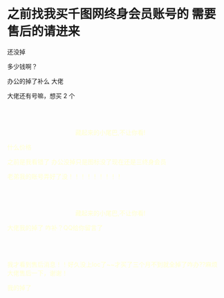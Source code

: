 # 之前找我买千图网终身会员账号的 需要售后的请进来


还没掉

多少钱啊？

办公的掉了补么 大佬

大佬还有号嘛，想买 2 个<img id="aimg_tIqDO" onclick="zoom(this, this.src, 0, 0, 0)" class="zoom" src="https://cdn.jsdelivr.net/gh/hishis/forum-master/public/images/patch.gif" onmouseover="img_onmouseoverfunc(this)" onload="thumbImg(this)" border="0" alt="" /><ul></ul><span style="float:left;margin-right:5px"><br />
<br />
<br />
<font color="FFFFCC">&nbsp; &nbsp; &nbsp; &nbsp; &nbsp; &nbsp; &nbsp; &nbsp; &nbsp; &nbsp; &nbsp; &nbsp; &nbsp; &nbsp; &nbsp; &nbsp; &nbsp; &nbsp; &nbsp; &nbsp; 藏起来的小尾巴,不让你看!&nbsp;&nbsp;

什么价格

之前是我看错了 办公没掉只是图标没了现在还是三终身会员

老弟我的账号弄好了没！！！！！！！！！<ul></ul><span style="float:left;margin-right:5px"><br />
<br />
<br />
<font color="FFFFCC">&nbsp; &nbsp; &nbsp; &nbsp; &nbsp; &nbsp; &nbsp; &nbsp; &nbsp; &nbsp; &nbsp; &nbsp; &nbsp; &nbsp; &nbsp; &nbsp; &nbsp; &nbsp; &nbsp; &nbsp; 藏起来的小尾巴,不让你看!&nbsp;&nbsp;

大佬我的掉了 咋补？QQ给你留言了<br />
<br />
<br />
<br />


我才看到售后消息！！好久没上loc了~~才买了三个月不到就全掉了咋办??麻烦大佬售后一下，谢谢！

我的掉了
